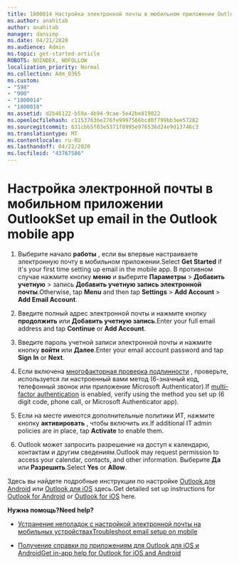 ```yaml
---
title: 1800014 Настройка электронной почты в мобильном приложении Outlook
ms.author: anahitab
author: anahitab
manager: dansimp
ms.date: 04/21/2020
ms.audience: Admin
ms.topic: get-started-article
ROBOTS: NOINDEX, NOFOLLOW
localization_priority: Normal
ms.collection: Adm_O365
ms.custom:
- "598"
- "900"
- "1800014"
- "1800018"
ms.assetid: d2b46122-b59a-4b94-9cae-5e42be819022
ms.openlocfilehash: c11537636e276fe9997566bcd0f799bb3ee57282
ms.sourcegitcommit: 631cbb5f03e5371f0995e976536d24e9d13746c3
ms.translationtype: MT
ms.contentlocale: ru-RU
ms.lasthandoff: 04/22/2020
ms.locfileid: "43767586"
---
```

# <a name="set-up-email-in-the-outlook-mobile-app"></a><span data-ttu-id="2839f-102">Настройка электронной почты в мобильном приложении Outlook</span><span class="sxs-lookup"><span data-stu-id="2839f-102">Set up email in the Outlook mobile app</span></span>

1. <span data-ttu-id="2839f-103">Выберите начало **работы** , если вы впервые настраиваете электронную почту в мобильном приложении.</span><span class="sxs-lookup"><span data-stu-id="2839f-103">Select **Get Started** if it's your first time setting up email in the mobile app.</span></span> <span data-ttu-id="2839f-104">В противном случае нажмите кнопку **меню** и выберите **Параметры** \> **Добавить учетную** \> запись **Добавить учетную запись электронной почты**.</span><span class="sxs-lookup"><span data-stu-id="2839f-104">Otherwise, tap **Menu** and then tap **Settings** \> **Add Account** \> **Add Email Account**.</span></span>

2. <span data-ttu-id="2839f-105">Введите полный адрес электронной почты и нажмите кнопку **продолжить** или **Добавить учетную запись**.</span><span class="sxs-lookup"><span data-stu-id="2839f-105">Enter your full email address and tap **Continue** or **Add Account**.</span></span>

3. <span data-ttu-id="2839f-106">Введите пароль учетной записи электронной почты и нажмите кнопку **войти** или **Далее**.</span><span class="sxs-lookup"><span data-stu-id="2839f-106">Enter your email account password and tap **Sign In** or **Next**.</span></span>

4. <span data-ttu-id="2839f-107">Если включена [многофакторная проверка подлинности](https://docs.microsoft.com/office365/admin/security-and-compliance/set-up-multi-factor-authentication) , проверьте, используется ли настроенный вами метод (6-значный код, телефонный звонок или приложение Microsoft Authenticator).</span><span class="sxs-lookup"><span data-stu-id="2839f-107">If [multi-factor authentication](https://docs.microsoft.com/office365/admin/security-and-compliance/set-up-multi-factor-authentication) is enabled, verify using the method you set up (6 digit code, phone call, or Microsoft Authenticator app).</span></span>

5. <span data-ttu-id="2839f-108">Если на месте имеются дополнительные политики ИТ, нажмите кнопку **активировать** , чтобы включить их.</span><span class="sxs-lookup"><span data-stu-id="2839f-108">If additional IT admin policies are in place, tap **Activate** to enable them.</span></span>

6. <span data-ttu-id="2839f-109">Outlook может запросить разрешение на доступ к календарю, контактам и другим сведениям.</span><span class="sxs-lookup"><span data-stu-id="2839f-109">Outlook may request permission to access your calendar, contacts, and other information.</span></span> <span data-ttu-id="2839f-110">Выберите **Да** или **Разрешить**.</span><span class="sxs-lookup"><span data-stu-id="2839f-110">Select **Yes** or **Allow**.</span></span>

<span data-ttu-id="2839f-111">Здесь вы найдете подробные инструкции по настройке [Outlook для Android](https://support.office.com/article/886db551-8dfa-4fd5-b835-f8e532091872.aspx) или [Outlook для iOS](https://support.office.com/article/b2de2161-cc1d-49ef-9ef9-81acd1c8e234.aspx) здесь.</span><span class="sxs-lookup"><span data-stu-id="2839f-111">Get detailed set up instructions for [Outlook for Android](https://support.office.com/article/886db551-8dfa-4fd5-b835-f8e532091872.aspx) or [Outlook for iOS](https://support.office.com/article/b2de2161-cc1d-49ef-9ef9-81acd1c8e234.aspx) here.</span></span>
  
 <span data-ttu-id="2839f-112">**Нужна помощь?**</span><span class="sxs-lookup"><span data-stu-id="2839f-112">**Need help?**</span></span>
  
- [<span data-ttu-id="2839f-113">Устранение неполадок с настройкой электронной почты на мобильных устройствах</span><span class="sxs-lookup"><span data-stu-id="2839f-113">Troubleshoot email setup on mobile</span></span>](https://support.office.com/article/a264ef01-9c88-48fb-9285-7017e4f31f02.aspx)

- [<span data-ttu-id="2839f-114">Получение справки по приложениям для Outlook для iOS и Android</span><span class="sxs-lookup"><span data-stu-id="2839f-114">Get in-app help for Outlook for iOS and Android</span></span>](https://support.office.com/article/218a22d1-9fa5-4889-b689-de1c63493243.aspx#ID0EAABAAA=Contact_Support)
